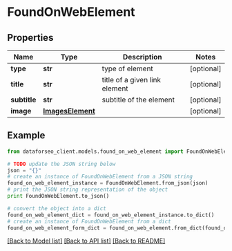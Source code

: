 # FoundOnWebElement


## Properties

Name | Type | Description | Notes
------------ | ------------- | ------------- | -------------
**type** | **str** | type of element | [optional] 
**title** | **str** | title of a given link element | [optional] 
**subtitle** | **str** | subtitle of the element | [optional] 
**image** | [**ImagesElement**](ImagesElement.md) |  | [optional] 

## Example

```python
from dataforseo_client.models.found_on_web_element import FoundOnWebElement

# TODO update the JSON string below
json = "{}"
# create an instance of FoundOnWebElement from a JSON string
found_on_web_element_instance = FoundOnWebElement.from_json(json)
# print the JSON string representation of the object
print FoundOnWebElement.to_json()

# convert the object into a dict
found_on_web_element_dict = found_on_web_element_instance.to_dict()
# create an instance of FoundOnWebElement from a dict
found_on_web_element_form_dict = found_on_web_element.from_dict(found_on_web_element_dict)
```
[[Back to Model list]](../README.md#documentation-for-models) [[Back to API list]](../README.md#documentation-for-api-endpoints) [[Back to README]](../README.md)


